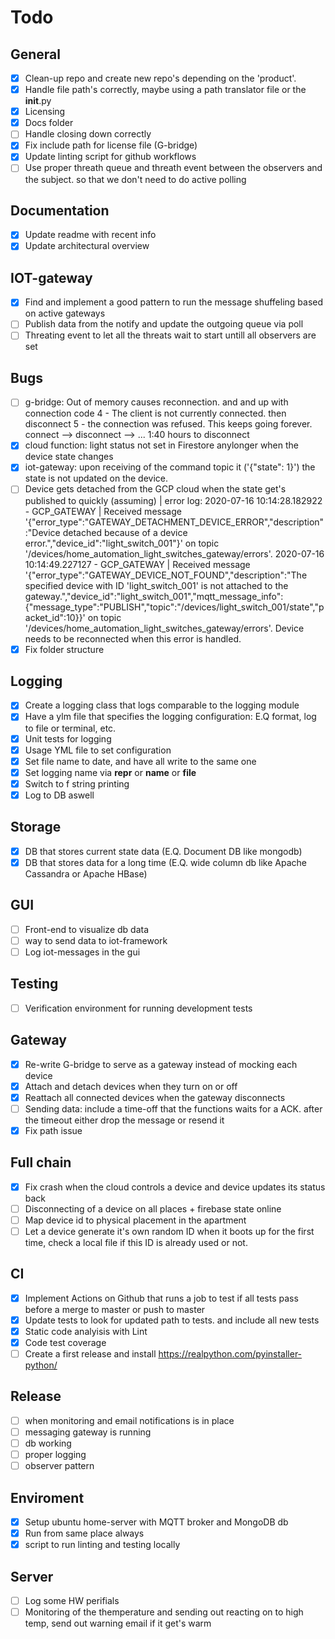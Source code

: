 # Todo

## General
- [x] Clean-up repo and create new repo's depending on the 'product'.
- [x] Handle file path's correctly, maybe using a path translator file or the __init__.py
- [x] Licensing
- [x] Docs folder
- [ ] Handle closing down correctly
- [x] Fix include path for license file (G-bridge)
- [x] Update linting script for github workflows
- [ ] Use proper threath queue and threath event between the observers and the subject. so that we don't need to do active polling

## Documentation
- [x] Update readme with recent info
- [x] Update architectural overview

## IOT-gateway
- [x] Find and implement a good pattern to run the message shuffeling based on active gateways
- [ ] Publish data from the notify and update the outgoing queue via poll
- [ ] Threating event to let all the threats wait to start untill all observers are set
 
## Bugs
- [ ] g-bridge: Out of memory causes reconnection. and and up with connection code 4 - The client is not currently 
connected. then disconnect 5 - the connection was refused. This keeps going forever. connect --> disconnect --> ... 
1:40 hours to disconnect
- [x] cloud function: light status not set in Firestore anylonger when the device state changes
- [x] iot-gateway: upon receiving of the command topic it ('{"state": 1}') the state is not updated on the device.
- [ ] Device gets detached from the GCP cloud when the state get's published to quickly (assuming) | error log: 
2020-07-16 10:14:28.182922 - GCP_GATEWAY | Received message '{"error_type":"GATEWAY_DETACHMENT_DEVICE_ERROR","description":"Device detached because of a device error.","device_id":"light_switch_001"}' on topic '/devices/home_automation_light_switches_gateway/errors'.
2020-07-16 10:14:49.227127 - GCP_GATEWAY | Received message '{"error_type":"GATEWAY_DEVICE_NOT_FOUND","description":"The specified device with ID 'light_switch_001' is not attached to the gateway.","device_id":"light_switch_001","mqtt_message_info":{"message_type":"PUBLISH","topic":"/devices/light_switch_001/state","packet_id":10}}' on topic '/devices/home_automation_light_switches_gateway/errors'.
Device needs to be reconnected when this error is handled. 
- [x] Fix folder structure

## Logging
- [x] Create a logging class that logs comparable to the logging module
- [x] Have a ylm file that specifies the logging configuration: E.Q format, log to file or terminal, etc. 
- [x] Unit tests for logging
- [x] Usage YML file to set configuration
- [x] Set file name to date, and have all write to the same one
- [x] Set logging name via __repr__ or __name__ or __file__
- [x] Switch to f string printing
- [x] Log to DB aswell

## Storage
- [x] DB that stores current state data (E.Q. Document DB like mongodb)
- [x] DB that stores data for a long time (E.Q. wide column db like Apache Cassandra or Apache HBase)

## GUI
- [ ] Front-end to visualize db data
- [ ] way to send data to iot-framework
- [ ] Log iot-messages in the gui

## Testing
- [ ] Verification environment for running development tests

## Gateway
- [x] Re-write G-bridge to serve as a gateway instead of mocking each device
- [x] Attach and detach devices when they turn on or off
- [x] Reattach all connected devices when the gateway disconnects
- [ ] Sending data: include a time-off that the functions waits for a ACK. after the timeout either drop the message or resend it  
- [x] Fix path issue

## Full chain
- [x] Fix crash when the cloud controls a device and device updates its status back
- [ ] Disconnecting of a device on all places + firebase state online
- [ ] Map device id to physical placement in the apartment 
- [ ] Let a device generate it's own random ID when it boots up for the first time, check a local file if this ID is already used or not.

## CI
- [x] Implement Actions on Github that runs a job to test if all tests pass before a merge to master or push to master
- [x] Update tests to look for updated path to tests. and include all new tests
- [x] Static code analyisis with Lint
- [x] Code test coverage
- [ ] Create a first release and install https://realpython.com/pyinstaller-python/

## Release
- [ ] when monitoring and email notifications is in place
- [ ] messaging gateway is running
- [ ] db working 
- [ ] proper logging
- [ ] observer pattern

## Enviroment
- [x] Setup ubuntu home-server with  MQTT broker and MongoDB db
- [x] Run from same place always
- [x] script to run linting and testing locally

## Server
- [ ] Log some HW perifials
- [ ] Monitoring of the themperature and sending out reacting on to high temp, send out warning email if it get's warm
